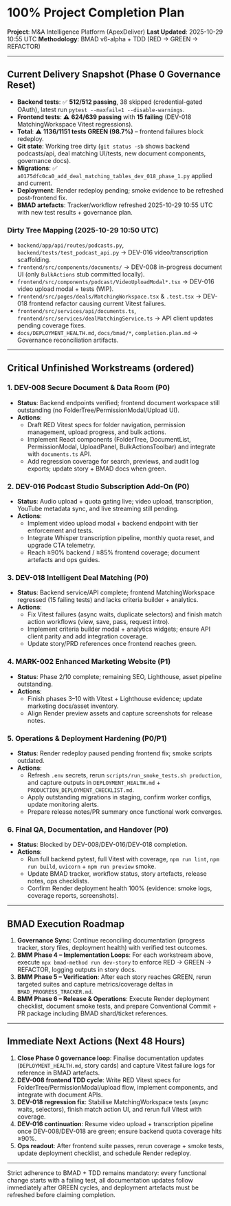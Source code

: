 # 100% Project Completion Plan
**Project**: M&A Intelligence Platform (ApexDeliver)
**Last Updated**: 2025-10-29 10:55 UTC
**Methodology**: BMAD v6-alpha + TDD (RED -> GREEN -> REFACTOR)

---

## Current Delivery Snapshot (Phase 0 Governance Reset)
- **Backend tests**: ✅ **512/512 passing**, 38 skipped (credential-gated OAuth), latest run `pytest --maxfail=1 --disable-warnings`.
- **Frontend tests**: ⚠️ **624/639 passing** with **15 failing** (DEV-018 MatchingWorkspace Vitest regressions).
- **Total**: ⚠️ **1136/1151 tests GREEN (98.7%)** – frontend failures block redeploy.
- **Git state**: Working tree dirty (`git status -sb` shows backend podcasts/api, deal matching UI/tests, new document components, governance docs).
- **Migrations**: ✅ `a0175dfc0ca0_add_deal_matching_tables_dev_018_phase_1.py` applied and current.
- **Deployment**: Render redeploy pending; smoke evidence to be refreshed post-frontend fix.
- **BMAD artefacts**: Tracker/workflow refreshed 2025-10-29 10:55 UTC with new test results + governance plan.

### Dirty Tree Mapping (2025-10-29 10:50 UTC)
- `backend/app/api/routes/podcasts.py`, `backend/tests/test_podcast_api.py` → DEV-016 video/transcription scaffolding.
- `frontend/src/components/documents/` → DEV-008 in-progress document UI (only `BulkActions` stub committed locally).
- `frontend/src/components/podcast/VideoUploadModal*.tsx` → DEV-016 video upload modal + tests (WIP).
- `frontend/src/pages/deals/MatchingWorkspace.tsx` & `.test.tsx` → DEV-018 frontend refactor causing current Vitest failures.
- `frontend/src/services/api/documents.ts`, `frontend/src/services/dealMatchingService.ts` → API client updates pending coverage fixes.
- `docs/DEPLOYMENT_HEALTH.md`, `docs/bmad/*`, `completion.plan.md` → Governance reconciliation artifacts.

---

## Critical Unfinished Workstreams (ordered)

### 1. DEV-008 Secure Document & Data Room (P0)
- **Status**: Backend endpoints verified; frontend document workspace still outstanding (no FolderTree/PermissionModal/Upload UI).
- **Actions**:
  - Draft RED Vitest specs for folder navigation, permission management, upload progress, and bulk actions.
  - Implement React components (FolderTree, DocumentList, PermissionModal, UploadPanel, BulkActionsToolbar) and integrate with `documents.ts` API.
  - Add regression coverage for search, previews, and audit log exports; update story + BMAD docs when green.

### 2. DEV-016 Podcast Studio Subscription Add-On (P0)
- **Status**: Audio upload + quota gating live; video upload, transcription, YouTube metadata sync, and live streaming still pending.
- **Actions**:
  - Implement video upload modal + backend endpoint with tier enforcement and tests.
  - Integrate Whisper transcription pipeline, monthly quota reset, and upgrade CTA telemetry.
  - Reach ≥90% backend / ≥85% frontend coverage; document artefacts and ops guides.

### 3. DEV-018 Intelligent Deal Matching (P0)
- **Status**: Backend service/API complete; frontend MatchingWorkspace regressed (15 failing tests) and lacks criteria builder + analytics.
- **Actions**:
  - Fix Vitest failures (async waits, duplicate selectors) and finish match action workflows (view, save, pass, request intro).
  - Implement criteria builder modal + analytics widgets; ensure API client parity and add integration coverage.
  - Update story/PRD references once frontend reaches green.

### 4. MARK-002 Enhanced Marketing Website (P1)
- **Status**: Phase 2/10 complete; remaining SEO, Lighthouse, asset pipeline outstanding.
- **Actions**:
  - Finish phases 3–10 with Vitest + Lighthouse evidence; update marketing docs/asset inventory.
  - Align Render preview assets and capture screenshots for release notes.

### 5. Operations & Deployment Hardening (P0/P1)
- **Status**: Render redeploy paused pending frontend fix; smoke scripts outdated.
- **Actions**:
  - Refresh `.env` secrets, rerun `scripts/run_smoke_tests.sh production`, and capture outputs in `DEPLOYMENT_HEALTH.md` + `PRODUCTION_DEPLOYMENT_CHECKLIST.md`.
  - Apply outstanding migrations in staging, confirm worker configs, update monitoring alerts.
  - Prepare release notes/PR summary once functional work converges.

### 6. Final QA, Documentation, and Handover (P0)
- **Status**: Blocked by DEV-008/DEV-016/DEV-018 completion.
- **Actions**:
  - Run full backend pytest, full Vitest with coverage, `npm run lint`, `npm run build`, `uvicorn` + `npm run preview` smoke.
  - Update BMAD tracker, workflow status, story artefacts, release notes, ops checklists.
  - Confirm Render deployment health 100% (evidence: smoke logs, coverage reports, screenshots).

---

## BMAD Execution Roadmap
1. **Governance Sync**: Continue reconciling documentation (progress tracker, story files, deployment health) with verified test outcomes.
2. **BMM Phase 4 – Implementation Loops**: For each workstream above, execute `npx bmad-method run dev-story` to enforce RED → GREEN → REFACTOR, logging outputs in story docs.
3. **BMM Phase 5 – Verification**: After each story reaches GREEN, rerun targeted suites and capture metrics/coverage deltas in `BMAD_PROGRESS_TRACKER.md`.
4. **BMM Phase 6 – Release & Operations**: Execute Render deployment checklist, document smoke tests, and prepare Conventional Commit + PR package including BMAD shard/ticket references.

---

## Immediate Next Actions (Next 48 Hours)
1. **Close Phase 0 governance loop**: Finalise documentation updates (`DEPLOYMENT_HEALTH.md`, story cards) and capture Vitest failure logs for reference in BMAD artefacts.
2. **DEV-008 frontend TDD cycle**: Write RED Vitest specs for FolderTree/PermissionModal/upload flow, implement components, and integrate with document APIs.
3. **DEV-018 regression fix**: Stabilise MatchingWorkspace tests (async waits, selectors), finish match action UI, and rerun full Vitest with coverage.
4. **DEV-016 continuation**: Resume video upload + transcription pipeline once DEV-008/DEV-018 are green; ensure backend quota coverage hits ≥90%.
5. **Ops readout**: After frontend suite passes, rerun coverage + smoke tests, update deployment checklist, and schedule Render redeploy.

---

Strict adherence to BMAD + TDD remains mandatory: every functional change starts with a failing test, all documentation updates follow immediately after GREEN cycles, and deployment artefacts must be refreshed before claiming completion.

